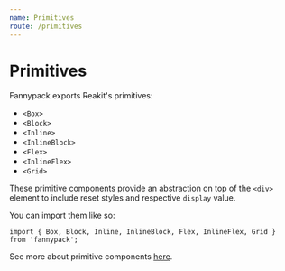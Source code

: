 ```yaml
---
name: Primitives
route: /primitives
---
```


# Primitives

Fannypack exports Reakit's primitives:

- `<Box>`
- `<Block>`
- `<Inline>`
- `<InlineBlock>`
- `<Flex>`
- `<InlineFlex>`
- `<Grid>`

These primitive components provide an abstraction on top of the `<div>` element to include reset styles and respective `display` value.

You can import them like so:

```
import { Box, Block, Inline, InlineBlock, Flex, InlineFlex, Grid } from 'fannypack';
```

See more about primitive components [here](https://reakit.io/components/box).
